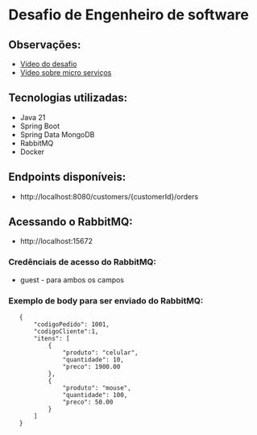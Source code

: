 # Desafio de Engenheiro de software

## Observações: 
- [Vídeo do desafio](https://www.youtube.com/watch?v=e_WgAB0Th_I&list=WL&index=3)
- [Vídeo sobre micro serviços](https://www.youtube.com/watch?v=K1wPxx-YZyM&list=WL&index=6)

## Tecnologias utilizadas:

- Java 21
- Spring Boot
- Spring Data MongoDB
- RabbitMQ
- Docker

## Endpoints disponíveis: 

- http://localhost:8080/customers/{customerId}/orders

## Acessando o RabbitMQ: 

- http://localhost:15672

### Credênciais de acesso do RabbitMQ: 
- guest - para ambos os campos

### Exemplo de body para ser enviado do RabbitMQ:

```
   {
       "codigoPedido": 1001,
       "codigoCliente":1,
       "itens": [
           {
               "produto": "celular",
               "quantidade": 10,
               "preco": 1900.00
           },
           {
               "produto": "mouse",
               "quantidade": 100,
               "preco": 50.00
           }
       ]
   }
```